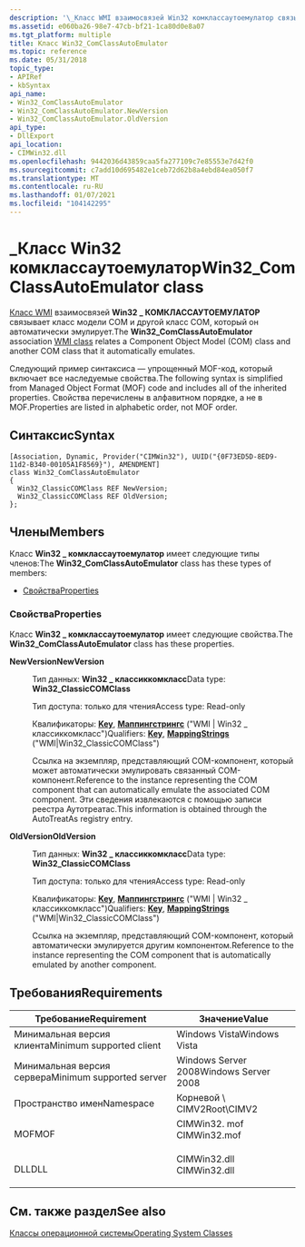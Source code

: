 ```yaml
---
description: '\_Класс WMI взаимосвязей Win32 комклассаутоемулатор связывает класс модели COM и другой класс COM, который он автоматически эмулирует.'
ms.assetid: e060ba26-98e7-47cb-bf21-1ca80d0e8a07
ms.tgt_platform: multiple
title: Класс Win32_ComClassAutoEmulator
ms.topic: reference
ms.date: 05/31/2018
topic_type:
- APIRef
- kbSyntax
api_name:
- Win32_ComClassAutoEmulator
- Win32_ComClassAutoEmulator.NewVersion
- Win32_ComClassAutoEmulator.OldVersion
api_type:
- DllExport
api_location:
- CIMWin32.dll
ms.openlocfilehash: 9442036d43859caa5fa277109c7e85553e7d42f0
ms.sourcegitcommit: c7add10d695482e1ceb72d62b8a4ebd84ea050f7
ms.translationtype: MT
ms.contentlocale: ru-RU
ms.lasthandoff: 01/07/2021
ms.locfileid: "104142295"
---
```

# <a name="win32_comclassautoemulator-class"></a><span data-ttu-id="d2274-103">\_Класс Win32 комклассаутоемулатор</span><span class="sxs-lookup"><span data-stu-id="d2274-103">Win32\_ComClassAutoEmulator class</span></span>

<span data-ttu-id="d2274-104">[Класс WMI](/windows/desktop/WmiSdk/retrieving-a-class) взаимосвязей **Win32 \_ КОМКЛАССАУТОЕМУЛАТОР** связывает класс модели COM и другой класс COM, который он автоматически эмулирует.</span><span class="sxs-lookup"><span data-stu-id="d2274-104">The **Win32\_ComClassAutoEmulator** association [WMI class](/windows/desktop/WmiSdk/retrieving-a-class) relates a Component Object Model (COM) class and another COM class that it automatically emulates.</span></span>

<span data-ttu-id="d2274-105">Следующий пример синтаксиса — упрощенный MOF-код, который включает все наследуемые свойства.</span><span class="sxs-lookup"><span data-stu-id="d2274-105">The following syntax is simplified from Managed Object Format (MOF) code and includes all of the inherited properties.</span></span> <span data-ttu-id="d2274-106">Свойства перечислены в алфавитном порядке, а не в MOF.</span><span class="sxs-lookup"><span data-stu-id="d2274-106">Properties are listed in alphabetic order, not MOF order.</span></span>

## <a name="syntax"></a><span data-ttu-id="d2274-107">Синтаксис</span><span class="sxs-lookup"><span data-stu-id="d2274-107">Syntax</span></span>

``` syntax
[Association, Dynamic, Provider("CIMWin32"), UUID("{0F73ED5D-8ED9-11d2-B340-00105A1F8569}"), AMENDMENT]
class Win32_ComClassAutoEmulator
{
  Win32_ClassicCOMClass REF NewVersion;
  Win32_ClassicCOMClass REF OldVersion;
};
```

## <a name="members"></a><span data-ttu-id="d2274-108">Члены</span><span class="sxs-lookup"><span data-stu-id="d2274-108">Members</span></span>

<span data-ttu-id="d2274-109">Класс **Win32 \_ комклассаутоемулатор** имеет следующие типы членов:</span><span class="sxs-lookup"><span data-stu-id="d2274-109">The **Win32\_ComClassAutoEmulator** class has these types of members:</span></span>

-   [<span data-ttu-id="d2274-110">Свойства</span><span class="sxs-lookup"><span data-stu-id="d2274-110">Properties</span></span>](#properties)

### <a name="properties"></a><span data-ttu-id="d2274-111">Свойства</span><span class="sxs-lookup"><span data-stu-id="d2274-111">Properties</span></span>

<span data-ttu-id="d2274-112">Класс **Win32 \_ комклассаутоемулатор** имеет следующие свойства.</span><span class="sxs-lookup"><span data-stu-id="d2274-112">The **Win32\_ComClassAutoEmulator** class has these properties.</span></span>

<dl> <dt>

<span data-ttu-id="d2274-113">**NewVersion**</span><span class="sxs-lookup"><span data-stu-id="d2274-113">**NewVersion**</span></span>
</dt> <dd> <dl> <dt>

<span data-ttu-id="d2274-114">Тип данных: **Win32 \_ классиккомкласс**</span><span class="sxs-lookup"><span data-stu-id="d2274-114">Data type: **Win32\_ClassicCOMClass**</span></span>
</dt> <dt>

<span data-ttu-id="d2274-115">Тип доступа: только для чтения</span><span class="sxs-lookup"><span data-stu-id="d2274-115">Access type: Read-only</span></span>
</dt> <dt>

<span data-ttu-id="d2274-116">Квалификаторы: [**Key**](/windows/desktop/WmiSdk/key-qualifier), [**Маппингстрингс**](/windows/desktop/WmiSdk/standard-qualifiers) ("WMI \| Win32 \_ классиккомкласс")</span><span class="sxs-lookup"><span data-stu-id="d2274-116">Qualifiers: [**Key**](/windows/desktop/WmiSdk/key-qualifier), [**MappingStrings**](/windows/desktop/WmiSdk/standard-qualifiers) ("WMI\|Win32\_ClassicCOMClass")</span></span>
</dt> </dl>

<span data-ttu-id="d2274-117">Ссылка на экземпляр, представляющий COM-компонент, который может автоматически эмулировать связанный COM-компонент.</span><span class="sxs-lookup"><span data-stu-id="d2274-117">Reference to the instance representing the COM component that can automatically emulate the associated COM component.</span></span> <span data-ttu-id="d2274-118">Эти сведения извлекаются с помощью записи реестра Аутотреатас.</span><span class="sxs-lookup"><span data-stu-id="d2274-118">This information is obtained through the AutoTreatAs registry entry.</span></span>

</dd> <dt>

<span data-ttu-id="d2274-119">**OldVersion**</span><span class="sxs-lookup"><span data-stu-id="d2274-119">**OldVersion**</span></span>
</dt> <dd> <dl> <dt>

<span data-ttu-id="d2274-120">Тип данных: **Win32 \_ классиккомкласс**</span><span class="sxs-lookup"><span data-stu-id="d2274-120">Data type: **Win32\_ClassicCOMClass**</span></span>
</dt> <dt>

<span data-ttu-id="d2274-121">Тип доступа: только для чтения</span><span class="sxs-lookup"><span data-stu-id="d2274-121">Access type: Read-only</span></span>
</dt> <dt>

<span data-ttu-id="d2274-122">Квалификаторы: [**Key**](/windows/desktop/WmiSdk/key-qualifier), [**Маппингстрингс**](/windows/desktop/WmiSdk/standard-qualifiers) ("WMI \| Win32 \_ классиккомкласс")</span><span class="sxs-lookup"><span data-stu-id="d2274-122">Qualifiers: [**Key**](/windows/desktop/WmiSdk/key-qualifier), [**MappingStrings**](/windows/desktop/WmiSdk/standard-qualifiers) ("WMI\|Win32\_ClassicCOMClass")</span></span>
</dt> </dl>

<span data-ttu-id="d2274-123">Ссылка на экземпляр, представляющий COM-компонент, который автоматически эмулируется другим компонентом.</span><span class="sxs-lookup"><span data-stu-id="d2274-123">Reference to the instance representing the COM component that is automatically emulated by another component.</span></span>

</dd> </dl>

## <a name="requirements"></a><span data-ttu-id="d2274-124">Требования</span><span class="sxs-lookup"><span data-stu-id="d2274-124">Requirements</span></span>



| <span data-ttu-id="d2274-125">Требование</span><span class="sxs-lookup"><span data-stu-id="d2274-125">Requirement</span></span> | <span data-ttu-id="d2274-126">Значение</span><span class="sxs-lookup"><span data-stu-id="d2274-126">Value</span></span> |
|-------------------------------------|-----------------------------------------------------------------------------------------|
| <span data-ttu-id="d2274-127">Минимальная версия клиента</span><span class="sxs-lookup"><span data-stu-id="d2274-127">Minimum supported client</span></span><br/> | <span data-ttu-id="d2274-128">Windows Vista</span><span class="sxs-lookup"><span data-stu-id="d2274-128">Windows Vista</span></span><br/>                                                                |
| <span data-ttu-id="d2274-129">Минимальная версия сервера</span><span class="sxs-lookup"><span data-stu-id="d2274-129">Minimum supported server</span></span><br/> | <span data-ttu-id="d2274-130">Windows Server 2008</span><span class="sxs-lookup"><span data-stu-id="d2274-130">Windows Server 2008</span></span><br/>                                                          |
| <span data-ttu-id="d2274-131">Пространство имен</span><span class="sxs-lookup"><span data-stu-id="d2274-131">Namespace</span></span><br/>                | <span data-ttu-id="d2274-132">Корневой \\ CIMV2</span><span class="sxs-lookup"><span data-stu-id="d2274-132">Root\\CIMV2</span></span><br/>                                                                  |
| <span data-ttu-id="d2274-133">MOF</span><span class="sxs-lookup"><span data-stu-id="d2274-133">MOF</span></span><br/>                      | <dl> <span data-ttu-id="d2274-134"><dt>CIMWin32. mof</dt></span><span class="sxs-lookup"><span data-stu-id="d2274-134"><dt>CIMWin32.mof</dt></span></span> </dl> |
| <span data-ttu-id="d2274-135">DLL</span><span class="sxs-lookup"><span data-stu-id="d2274-135">DLL</span></span><br/>                      | <dl> <span data-ttu-id="d2274-136"><dt>CIMWin32.dll</dt></span><span class="sxs-lookup"><span data-stu-id="d2274-136"><dt>CIMWin32.dll</dt></span></span> </dl> |



## <a name="see-also"></a><span data-ttu-id="d2274-137">См. также раздел</span><span class="sxs-lookup"><span data-stu-id="d2274-137">See also</span></span>

<dl> <dt>

<span data-ttu-id="d2274-138">[Классы операционной системы](/previous-versions//aa392727(v=vs.85))</span><span class="sxs-lookup"><span data-stu-id="d2274-138">[Operating System Classes](/previous-versions//aa392727(v=vs.85))</span></span>
</dt> </dl>

 

